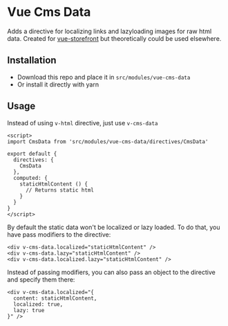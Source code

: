 # Vue Cms Data
Adds a directive for localizing links and lazyloading images for raw html data. Created for [vue-storefront](https://github.com/DivanteLtd/vue-storefront) but theoretically could be used elsewhere.


## Installation
* Download this repo and place it in `src/modules/vue-cms-data`
* Or install it directly with yarn

## Usage
Instead of using `v-html` directive, just use `v-cms-data`
    <template>
      <div class="container">
        <div v-cms-data="staticHtmlContent" />
      </div>
    </template>
    
    <script>
    import CmsData from 'src/modules/vue-cms-data/directives/CmsData'
    
    export default {
      directives: {
        CmsData
      },
      computed: {
        staticHtmlContent () {
          // Returns static html
        }
      }
    }
    </script>

By default the static data won't be localized or lazy loaded. To do that, you have pass modifiers to the
directive:

    <div v-cms-data.localized="staticHtmlContent" />
    <div v-cms-data.lazy="staticHtmlContent" />
    <div v-cms-data.localized.lazy="staticHtmlContent" />
    
Instead of passing modifiers, you can also pass an object to the directive and specify them there:

    <div v-cms-data.localized="{
      content: staticHtmlContent,
      localized: true,
      lazy: true
    }" />
